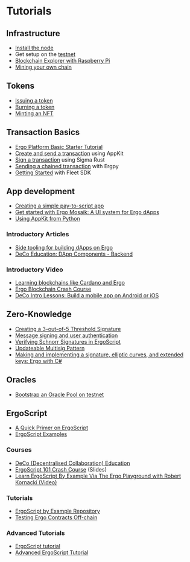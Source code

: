 # Tutorials

## Infrastructure

- [Install the node](install.md)
- Get setup on the [testnet](testnet.md)
- [Blockchain Explorer with Raspberry Pi](rpi-blockchain-explorer.md)
- [Mining your own chain](mine-your-own-chain.md)

## Tokens

- [Issuing a token](issue.md)
- [Burning a token](burn.md)
- [Minting an NFT](create.md)

## Transaction Basics

- [Ergo Platform Basic Starter Tutorial](basics.md)
- [Create and send a transaction](https://www.youtube.com/watch?v=Md5s-XV6-Hs) using AppKit
- [Sign a transaction](sign-tx.md) using Sigma Rust
- [Sending a chained transaction](chained-tx.md) with Ergpy
- [Getting Started](https://fleet-sdk.github.io/docs/getting-started) with Fleet SDK

## App development

- [Creating a simple pay-to-script app](p2s.md)
- [Get started with Ergo Mosaik: A UI system for Ergo dApps](mosaik.md)
- [Using AppKit from Python](https://github.com/ergoplatform/ergo-appkit/wiki/Using-Appkit-from-Python)

### Introductory Articles

- [Side tooling for building dApps on Ergo](https://dav009.medium.com/ergo-101-side-tooling-for-building-dapps-on-ergo-c71889d60826)
- [DeCo Education: DApp Components - Backend](https://deco-education.github.io/deco-docs/docs/into-the-woods/trail2-ergo-coding/dapp-components)

### Introductory Video

- [Learning blockchains like Cardano and Ergo](https://www.youtube.com/watch?v=HDn49bToTMI)
- [Ergo Blockchain Crash Course](https://www.youtube.com/playlist?list=PL8-KVrs6vXLTVXGwmYXjOBRx3VymB4Vm2)
- [DeCo Intro Lessons: Build a mobile app on Android or iOS](https://www.youtube.com/watch?v=qR0_k7VH6KI&list=PLopsKGshj0B4BpMoSMh5hQk8gVfWk-si6)


## Zero-Knowledge

- [Creating a 3-out-of-5 Threshold Signature](sig.md)
- [Message signing and user authentication](message-signing.md)
- [Verifying Schnorr Signatures in ErgoScript](https://www.ergoforum.org/t/verifying-schnorr-signatures-in-ergoscript/3407)
- [Updateable Multisig Pattern](https://www.ergoforum.org/t/updateable-multisig-pattern/3356)
- [Making and implementing a signature, elliptic curves, and extended keys: Ergo with C#](https://www.youtube.com/watch?v=aUuki-fAxwc&list=PLUWruihtE-HtL-JZk8Vb4Yn_H18aE3rb6)  

## Oracles

- [Bootstrap an Oracle Pool on testnet](oracle-bootstrap.md)

## ErgoScript

- [A Quick Primer on ErgoScript](ergoscript-primer.md)
- [ErgoScript Examples](ergoscript-primer.md#ergoscript-examples)

### Courses

- [DeCo (Decentralised Collaboration) Education](deco.md)
- [ErgoScript 101 Crash Course](https://docs.google.com/presentation/d/10gYO82z_7qloRrFOcCxTFuzpP40IImPyIKMV2ZFd9M4/edit#slide=id.p) (Slides)
- [Learn ErgoScript By Example Via The Ergo Playground with Robert Kornacki (Video)](https://www.youtube.com/watch?v=8l2v1asHgyA)



### Tutorials 

- [ErgoScript by Example Repository](https://github.com/ergoplatform/ergoscript-by-example)
- [Testing Ergo Contracts Off-chain](https://github.com/anon-real/contract-testing)


### Advanced Tutorials

- [ErgoScript tutorial](https://ergoplatform.org/docs/ErgoScript.pdf)
- [Advanced ErgoScript Tutorial](https://ergoplatform.org/docs/AdvancedErgoScriptTutorial.pdf)

